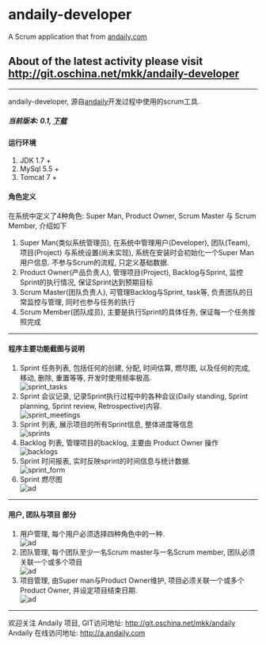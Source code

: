 andaily-developer
=================

A Scrum application that from <a href="http://andaily.com">andaily.com</a>
<br/>
<h2>About of the latest activity please visit <a href="http://git.oschina.net/mkk/andaily-developer">http://git.oschina.net/mkk/andaily-developer</a> </h2>

<hr/>



andaily-developer, 源自<a href="http://a.andaily.com">andaily</a>开发过程中使用的scrum工具.

<h5>当前版本: 0.1, <a href="http://git.oschina.net/mkk/andaily-developer/attach_files/download?i=2818&u=http%3A%2F%2Ffiles.git.oschina.net%2Fgroup1%2FM00%2F00%2F1D%2FcHwGbFOhQVqACV7hASJfLYuZJTk455.zip%3Ftoken%3D14e89e7b22db28658502b2ffc2453f2c%26ts%3D1403082206%26filename%3Dandaily-developer_0.1.zip"> 下载</a></h5>

<p>
      <h4>运行环境</h4>
      <ol>
             <li>JDK 1.7 +</li>
             <li>MySql 5.5 +</li>
             <li>Tomcat 7 +</li>
      </ol>
</p>

<p>
      <h4>角色定义</h4>
      在系统中定义了4种角色: Super Man, Product Owner, Scrum Master 与 Scrum Member, 介绍如下
      <ol>
             <li>Super Man(类似系统管理员), 在系统中管理用户(Developer), 团队(Team), 项目(Project) 与系统设置(尚未实现), 系统在安装时会初始化一个Super Man 用户信息.
                不参与Scrum的流程, 只定义基础数据.
             </li>
             <li>Product Owner(产品负责人), 管理项目(Project), Backlog与Sprint, 监控Sprint的执行情况, 保证Sprint达到预期目标</li>
             <li>Scrum Master(团队负责人), 可管理Backlog与Sprint, task等, 负责团队的日常监控与管理, 同时也参与任务的执行</li>
             <li>Scrum Member(团队成员), 主要是执行Sprint的具体任务, 保证每一个任务按照完成</li>
      </ol>
</p>

<hr/>
<h4>程序主要功能截图与说明</h4>
<ol>
    <li>
        Sprint 任务列表, 包括任何的创建, 分配, 时间估算, 燃尽图, 以及任何的完成, 移动, 删除, 重置等等, 开发时使用频率极高.
        <br/>
        <img src="http://andaily.qiniudn.com/0.1-sprint_task.jpg" alt="sprint_tasks" style="max-width:800px; "/>
    </li>
    <li>
        Sprint 会议记录, 记录Sprint执行过程中的各种会议(Daily standing, Sprint planning, Sprint review, Retrospective)内容.
         <br/>
        <img src="http://andaily.qiniudn.com/0.1-sprint_meeting.jpg" alt="sprint_meetings" style="max-width:800px; "/>
    </li>
    <li>
        Sprint 列表, 展示项目的所有Sprint信息, 整体进度等信息
        <br/>
        <img src="http://andaily.qiniudn.com/0.1-sprints.jpg" alt="sprints" style="max-width:600px; "/>
    </li>
    <li>
        Backlog 列表,  管理项目的backlog, 主要由 Product Owner 操作 <br/>
        <img src="http://andaily.qiniudn.com/0.1-backlogs.jpg" alt="backlogs" style="max-width:600px; "/>
    </li>
    <li>
        Sprint 时间报表, 实时反映sprint的时间信息与统计数据.
        <br/>
        <img src="http://andaily.qiniudn.com/0.1-time_report.jpg" alt="sprint_form" style="max-width:800px; "/>
    </li>
    <li>
       Sprint 燃尽图
        <br/>
        <img src="http://andaily.qiniudn.com/0.1-burn_down.jpg" alt="ad"/>
    </li>
</ol>

<hr/>

<h4>用户, 团队与项目 部分</h4>

<ol>
    <li>
       用户管理, 每个用户必须选择四种角色中的一种.
        <br/>
        <img src="http://andaily.qiniudn.com/0.1-users.jpg" alt="ad"/>
    </li>
    <li>
       团队管理, 每个团队至少一名Scrum master与一名Scrum member, 团队必须关联一个或多个项目
        <br/>
        <img src="http://andaily.qiniudn.com/0.1-teams.jpg" alt="ad"/>
    </li>
    <li>
       项目管理, 由Super man与Product Owner维护, 项目必须关联一个或多个Product Owner, 并设定项目结束日期.
        <br/>
        <img src="http://andaily.qiniudn.com/0.1-projects.jpg" alt="ad"/>
    </li>

</ol>




<hr/>
<p>
    欢迎关注 Andaily 项目, GIT访问地址: <a href="http://git.oschina.net/mkk/andaily">http://git.oschina.net/mkk/andaily</a>
    <br/>
    Andaily 在线访问地址: <a href="http://a.andaily.com" target="_blank">http://a.andaily.com</a>
</p>
